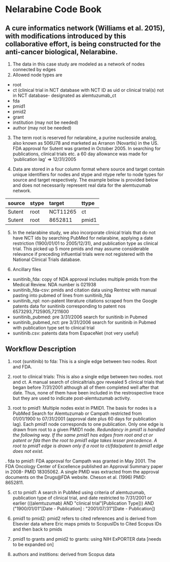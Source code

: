 #  Nelarabine Code Book

## A cure informatics network (Williams et al. 2015), with modifications introduced by this collaborative effort, is being constructed for the anti-cancer biological, Nelarabine. 

1. The data in this case study are modeled as a network of nodes connected by edges
2. Allowed node types are
  * root
  * ct (clinical trial in NCT database with NCT ID as uid or clinical trial(s) not in NCT database- designated as alemtuzumab_ct
  * fda
  * pmid1
  * pmid2
  * grant
  * institution (may not be needed)
  * author (may not be needed)

3. The term root is reserved for nelarabine, a purine nucleoside analog, also known as 506U78 and marketed as Arranon (Novartis) in the US. FDA approval for Sutent was granted in October 2005. 
In searching for publications, clinical trials etc. a 60 day allowance was made for 'publication lag' => 12/31/2005

4. Data are stored in a four column format where source and target contain unique identifiers for nodes and stype and ntype refer to node types for source and target respectively. 
The example below  is provided below and does not necessarily represent real data for the alemtuzumab network.

| source | stype | target   | ttype |
|  :---  | :---  | :---     | :---  |
| Sutent | root  | NCT11265 | ct    |
| Sutent | root  | 8652811  | pmid1 |

5. In the nelarabine study, we also incorporate clinical trials that do not have NCT ids by searching PubMed for nelarabine, applying a date restriction 
(1900/01/01 to 2005/12/31), and publication type as clinical trial. This picked up 5 more pmids and may assume considerable relevance if preceding influential 
trials were not registered with the National Clinical Trials database. 

6. Ancillary files
  * sunitinib_fda: copy of NDA approval includes multiple pmids from the Medical Review. NDA number is 021938
  * sunitinib_fda-csv: pmids and citation data using Rentrez with manual pasting into pubmed of lines from sunitinib_fda
  * sunitinib_npl: non-patent literature citations scraped from the Google patents data for sunitinib corresponding to patent nos 6573293,7125905,7211600
  * sunitinib_pubmed: pre 3/31/2006 search for sunitinib in Pubmed
  * sunitinib_pubmed_nct: pre 3/31/2006 search for sunitinib in Pubmed with publication type set to clinical trial
  * sunitinib.csv: patents data from EspaceNet (not very useful)

## Workflow Description
1. root (sunitinib) to fda: This is a single edge between two nodes. Root and FDA.
2. root to clinical trials: This is also a single edge between two nodes. root and ct. A manual search of clinicaltrials.gov revealed 5 clinical trials that began before 7/31/2001 
although all of them completed well after that date. Thus, none of them have been included in the restrospective trace but they are used to indicate post-alemtuzumab activity. 

3. root to pmid1: Multiple nodes exist in PMID1. The basis for nodes is a PubMed Search for Alemtuzumab or Campath restricted from 01/01/1900 to 07/31/2001 (approval date plus
60 days for publication lag). Each pmid1 node corresponds to one publication. Only one edge is drawn from root to a given PMID1 node. *Redundancy in pmid1 is handled the following way. If the same pmid1 has edges from root and ct or patent or fda 
then the root to pmid1 edge takes lesser precedence. A root to pmid1 edge is drawn only if a root to ct/fda/patent to pmid1 edge does not exist.*

. fda to pmid1:  FDA approval for Campath was granted in May 2001. The FDA Oncology Center of  Excellence published an Approval Summary paper in 2008- PMID 18305062. A single 
PMID was  extracted from the approval documents on the Drugs@FDA website. Cheson et al. (1996) PMID: 8652811. 

5. ct to pmid1: A  search in PubMed using criteria of alemtuzumab, publication type of clinical trial, and date restricted to 7/31/2001 or earlier (((alemtuzumab) AND "clinical trial"[Publication Type])) AND ("1900/01/01"[Date - Publication] : "2001/07/31"[Date - Publication]) 

6. pmid1 to pmid2: pmid2 refers to cited references and is derived from Elsevier data where Eric maps pmids to ScopusIDs to Cited Scopus IDs and then back to pmids

7. pmid1 to grants and pmid2 to grants: using NIH ExPORTER data [needs to be expanded on]

8. authors and institions: derived from Scopus data
 











